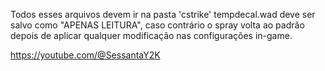 Todos esses arquivos devem ir na pasta 'cstrike'
tempdecal.wad deve ser salvo como "APENAS LEITURA", caso contrário o spray volta ao padrão depois de aplicar qualquer modificação nas configurações in-game.

https://youtube.com/@SessantaY2K
